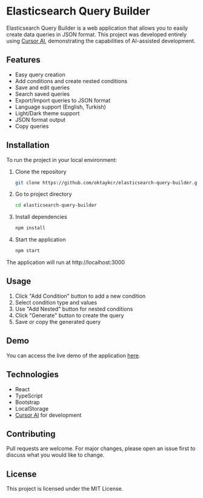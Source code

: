 # Elasticsearch Query Builder

Elasticsearch Query Builder is a web application that allows you to easily create data queries in JSON format. This project was developed entirely using [Cursor AI](https://cursor.sh/), demonstrating the capabilities of AI-assisted development.

## Features

- Easy query creation
- Add conditions and create nested conditions
- Save and edit queries
- Search saved queries
- Export/Import queries to JSON format
- Language support (English, Turkish)
- Light/Dark theme support
- JSON format output
- Copy queries

## Installation

To run the project in your local environment:

1. Clone the repository
   ```bash
   git clone https://github.com/oktaykcr/elasticsearch-query-builder.git
   ```
2. Go to project directory
   ```bash
   cd elasticsearch-query-builder
   ```
3. Install dependencies
   ```bash
   npm install
   ```
4. Start the application
   ```bash
   npm start

The application will run at http://localhost:3000

## Usage

1. Click "Add Condition" button to add a new condition
2. Select condition type and values
3. Use "Add Nested" button for nested conditions
4. Click "Generate" button to create the query
5. Save or copy the generated query

## Demo

You can access the live demo of the application [here](https://oktaykcr.github.io/elasticsearch-query-builder).

## Technologies

- React
- TypeScript
- Bootstrap
- LocalStorage
- [Cursor AI](https://cursor.sh/) for development

## Contributing

Pull requests are welcome. For major changes, please open an issue first to discuss what you would like to change.

## License

This project is licensed under the MIT License.